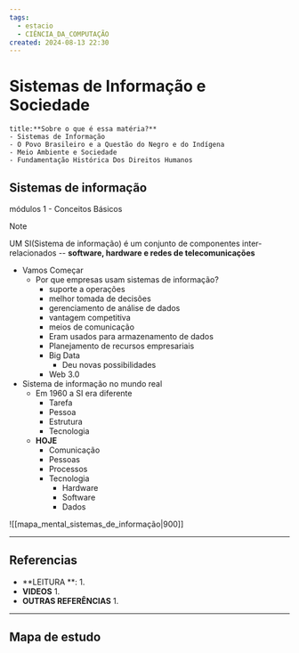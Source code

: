 ```yaml
---
tags:
  - estacio
  - CIÊNCIA_DA_COMPUTAÇÃO
created: 2024-08-13 22:30
---
```

# Sistemas de Informação e Sociedade
```ad-question
title:**Sobre o que é essa matéria?**
- Sistemas de Informação
- O Povo Brasileiro e a Questão do Negro e do Indígena
- Meio Ambiente e Sociedade
- Fundamentação Histórica Dos Direitos Humanos
```

## Sistemas de informação
módulos 1 - Conceitos Básicos
>[!note] 
>UM SI(Sistema de informação) é um conjunto de componentes inter-relacionados -- **software, hardware e redes de telecomunicações**
- Vamos Começar
	- Por que empresas usam sistemas de informação?
		- suporte a operações
		- melhor tomada de decisões
		- gerenciamento de análise de dados
		- vantagem competitiva
		- meios de comunicação
		- Eram usados para armazenamento de dados
		- Planejamento de recursos empresariais
		- Big Data
			- Deu novas possibilidades
		- Web 3.0
- Sistema de informação no mundo real
	- Em 1960 a SI era diferente
		- Tarefa
		- Pessoa
		- Estrutura
		- Tecnologia
	- **HOJE**
		- Comunicação
		- Pessoas
		- Processos
		- Tecnologia
			- Hardware
			- Software
			- Dados

![[mapa_mental_sistemas_de_informação|900]]


---
## Referencias
- **LEITURA **:
	1. 
- **VIDEOS**
	1. 
- **OUTRAS REFERÊNCIAS**
	1.
---
## Mapa de estudo